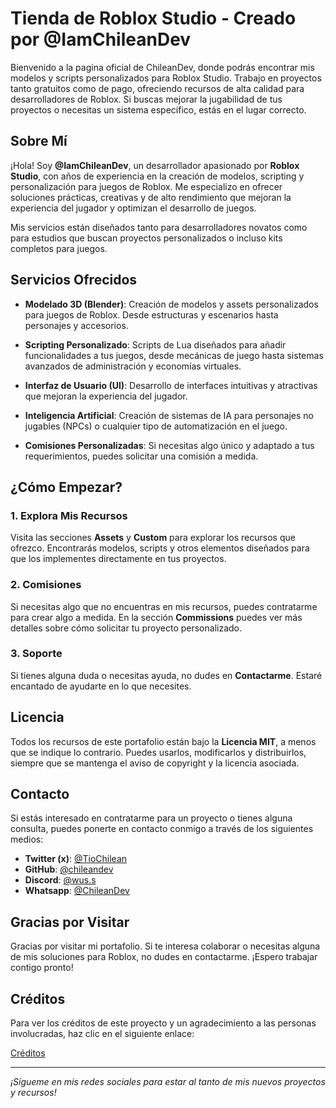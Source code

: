 # Tienda de Roblox Studio - Creado por @IamChileanDev

Bienvenido a la pagina oficial de ChileanDev, donde podrás encontrar mis modelos y scripts personalizados para Roblox Studio. Trabajo en proyectos tanto gratuitos como de pago, ofreciendo recursos de alta calidad para desarrolladores de Roblox. Si buscas mejorar la jugabilidad de tus proyectos o necesitas un sistema específico, estás en el lugar correcto.

## Sobre Mí

¡Hola! Soy **@IamChileanDev**, un desarrollador apasionado por **Roblox Studio**, con años de experiencia en la creación de modelos, scripting y personalización para juegos de Roblox. Me especializo en ofrecer soluciones prácticas, creativas y de alto rendimiento que mejoran la experiencia del jugador y optimizan el desarrollo de juegos.

Mis servicios están diseñados tanto para desarrolladores novatos como para estudios que buscan proyectos personalizados o incluso kits completos para juegos.

## Servicios Ofrecidos

- **Modelado 3D (Blender)**: Creación de modelos y assets personalizados para juegos de Roblox. Desde estructuras y escenarios hasta personajes y accesorios.
  
- **Scripting Personalizado**: Scripts de Lua diseñados para añadir funcionalidades a tus juegos, desde mecánicas de juego hasta sistemas avanzados de administración y economías virtuales.

- **Interfaz de Usuario (UI)**: Desarrollo de interfaces intuitivas y atractivas que mejoran la experiencia del jugador.

- **Inteligencia Artificial**: Creación de sistemas de IA para personajes no jugables (NPCs) o cualquier tipo de automatización en el juego.

- **Comisiones Personalizadas**: Si necesitas algo único y adaptado a tus requerimientos, puedes solicitar una comisión a medida.

## ¿Cómo Empezar?

### 1. **Explora Mis Recursos**
Visita las secciones **Assets** y **Custom** para explorar los recursos que ofrezco. Encontrarás modelos, scripts y otros elementos diseñados para que los implementes directamente en tus proyectos.

### 2. **Comisiones**
Si necesitas algo que no encuentras en mis recursos, puedes contratarme para crear algo a medida. En la sección **Commissions** puedes ver más detalles sobre cómo solicitar tu proyecto personalizado.

### 3. **Soporte**
Si tienes alguna duda o necesitas ayuda, no dudes en **Contactarme**. Estaré encantado de ayudarte en lo que necesites.

## Licencia

Todos los recursos de este portafolio están bajo la **Licencia MIT**, a menos que se indique lo contrario. Puedes usarlos, modificarlos y distribuirlos, siempre que se mantenga el aviso de copyright y la licencia asociada.

## Contacto

Si estás interesado en contratarme para un proyecto o tienes alguna consulta, puedes ponerte en contacto conmigo a través de los siguientes medios:

- **Twitter (x)**: [@TioChilean](https://twitter.com/TioChilean)
- **GitHub**: [@chileandev](https://github.com/chileandev)
- **Discord**: [@wus.s](https://discord.gg/eNsdC6t44g)
- **Whatsapp**: [@ChileanDev](https://wa.me/945858806)

## Gracias por Visitar

Gracias por visitar mi portafolio. Si te interesa colaborar o necesitas alguna de mis soluciones para Roblox, no dudes en contactarme. ¡Espero trabajar contigo pronto!

## Créditos

Para ver los créditos de este proyecto y un agradecimiento a las personas involucradas, haz clic en el siguiente enlace:

[Créditos](CREDITS.md)

---

*¡Sígueme en mis redes sociales para estar al tanto de mis nuevos proyectos y recursos!*